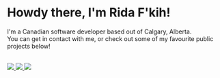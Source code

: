 <h1>Howdy there, I'm Rida F'kih!</h1>
I'm a Canadian software developer based out of Calgary, Alberta.<br>
You can get in contact with me, or check out some of my favourite public projects below!<br><br>

<p>
  <a href="mailto:ridafakih@gmail.com" rel="noopener">
    <img src="https://img.shields.io/static/v1?style=for-the-badge&logo=gmail&label=Email&message=ridafakih@gmail.com&color=EA4335" />
  </a>
  <a href="https://discord.com/" rel="noopener">
    <img src="https://img.shields.io/static/v1?style=for-the-badge&logo=discord&label=Discord&message=rida%238514&color=738ADB" />
  </a>
  <a href="https://twitter.com/ridafkih" rel="noopener">
    <img src="https://img.shields.io/static/v1?style=for-the-badge&logo=twitter&label=Email&message=ridafkih&color=1DA1F2" />
  </a>
</p>

<!--
**ridarf/ridarf** is a ✨ _special_ ✨ repository because its `README.md` (this file) appears on your GitHub profile.

Here are some ideas to get you started:

- 🔭 I’m currently working on ...
- 🌱 I’m currently learning ...
- 👯 I’m looking to collaborate on ...
- 🤔 I’m looking for help with ...
- 💬 Ask me about ...
- 📫 How to reach me: ...
- 😄 Pronouns: ...
- ⚡ Fun fact: ...
-->
